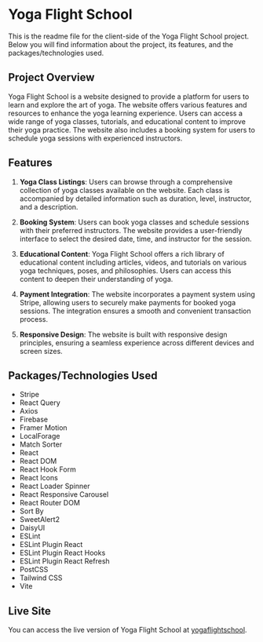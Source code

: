 # Yoga Flight School

This is the readme file for the client-side of the Yoga Flight School project. Below you will find information about the project, its features, and the packages/technologies used.

## Project Overview

Yoga Flight School is a website designed to provide a platform for users to learn and explore the art of yoga. The website offers various features and resources to enhance the yoga learning experience. Users can access a wide range of yoga classes, tutorials, and educational content to improve their yoga practice. The website also includes a booking system for users to schedule yoga sessions with experienced instructors.

## Features

1. **Yoga Class Listings**: Users can browse through a comprehensive collection of yoga classes available on the website. Each class is accompanied by detailed information such as duration, level, instructor, and a description.

2. **Booking System**: Users can book yoga classes and schedule sessions with their preferred instructors. The website provides a user-friendly interface to select the desired date, time, and instructor for the session.

3. **Educational Content**: Yoga Flight School offers a rich library of educational content including articles, videos, and tutorials on various yoga techniques, poses, and philosophies. Users can access this content to deepen their understanding of yoga.

4. **Payment Integration**: The website incorporates a payment system using Stripe, allowing users to securely make payments for booked yoga sessions. The integration ensures a smooth and convenient transaction process.

5. **Responsive Design**: The website is built with responsive design principles, ensuring a seamless experience across different devices and screen sizes.

## Packages/Technologies Used

- Stripe
- React Query
- Axios
- Firebase
- Framer Motion
- LocalForage
- Match Sorter
- React
- React DOM
- React Hook Form
- React Icons
- React Loader Spinner
- React Responsive Carousel
- React Router DOM
- Sort By
- SweetAlert2
- DaisyUI
- ESLint
- ESLint Plugin React
- ESLint Plugin React Hooks
- ESLint Plugin React Refresh
- PostCSS
- Tailwind CSS
- Vite

## Live Site

You can access the live version of Yoga Flight School at [yogaflightschool](https://yoga-flight.web.app).
